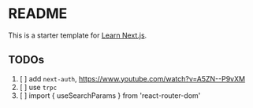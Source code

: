 # README

This is a starter template for [Learn Next.js](https://nextjs.org/learn).

## TODOs

1. [ ] add `next-auth`, https://www.youtube.com/watch?v=A5ZN--P9vXM
1. [ ] use `trpc`
1. [ ] import { useSearchParams } from 'react-router-dom'
